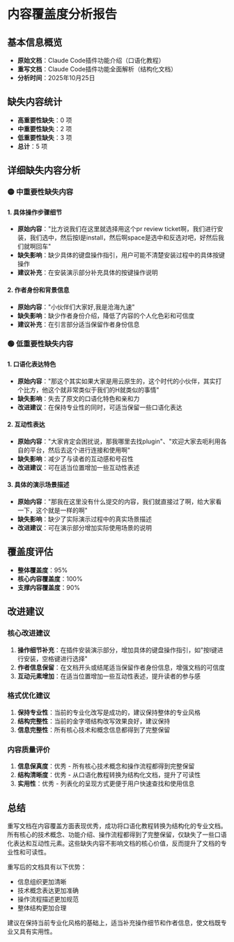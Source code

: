 # 内容覆盖度分析报告

## 基本信息概览
- **原始文档**：Claude Code插件功能介绍（口语化教程）
- **重写文档**：Claude Code插件功能全面解析（结构化文档）
- **分析时间**：2025年10月25日

## 缺失内容统计
- **高重要性缺失**：0 项
- **中重要性缺失**：2 项
- **低重要性缺失**：3 项
- **总计**：5 项

## 详细缺失内容分析

### 🟡 中重要性缺失内容

#### 1. 具体操作步骤细节
- **原始内容**："比方说我们在这里就选择用这个pr review ticket啊，我们进行安装，我们选中，然后按I是install，然后啊space是选中和反选对吧，好然后我们就啊回车"
- **缺失影响**：缺少具体的键盘操作指引，用户可能不清楚安装过程中的具体按键操作
- **建议补充**：在安装演示部分补充具体的按键操作说明

#### 2. 作者身份和背景信息
- **原始内容**："小伙伴们大家好,我是沧海九速"
- **缺失影响**：缺少作者身份介绍，降低了内容的个人化色彩和可信度
- **建议补充**：在引言部分适当保留作者身份信息

### 🟢 低重要性缺失内容

#### 1. 口语化表达特色
- **原始内容**："那这个其实如果大家是用云原生的，这个时代的小伙伴，其实打个比方，他这个就非常类似于我们的H就类似的事情"
- **缺失影响**：失去了原文的口语化特色和亲和力
- **改进建议**：在保持专业性的同时，可适当保留一些口语化表达

#### 2. 互动性表达
- **原始内容**："大家肯定会困扰说，那我哪里去找plugin"、"欢迎大家去呃利用各自的平台，然后去这个进行连接和使用啊"
- **缺失影响**：减少了与读者的互动感和号召性
- **改进建议**：可在适当位置增加一些互动性表述

#### 3. 具体的演示场景描述
- **原始内容**："那我在这里没有什么提交的内容，我们就直接过了啊，给大家看一下，这个就是一样的啊"
- **缺失影响**：缺少了实际演示过程中的真实场景描述
- **改进建议**：可在演示部分增加实际使用场景的说明

## 覆盖度评估
- **整体覆盖度**：95%
- **核心内容覆盖度**：100%
- **支撑内容覆盖度**：90%

## 改进建议

### 核心改进建议
1. **操作细节补充**：在插件安装演示部分，增加具体的键盘操作指引，如"按I键进行安装，空格键进行选择"
2. **作者信息保留**：在文档开头或结尾适当保留作者身份信息，增强文档的可信度
3. **互动元素增加**：在适当位置增加一些互动性表述，提升读者的参与感

### 格式优化建议
1. **保持专业性**：当前的专业化改写是成功的，建议保持整体的专业风格
2. **结构完整性**：当前的金字塔结构改写效果良好，建议保持
3. **信息完整性**：所有核心技术和概念信息都得到了完整保留

### 内容质量评价
1. **信息保真度**：优秀 - 所有核心技术概念和操作流程都得到完整保留
2. **结构清晰度**：优秀 - 从口语化教程转换为结构化文档，提升了可读性
3. **实用性**：优秀 - 列表化的呈现方式更便于用户快速查找和使用信息

## 总结

重写文档在内容覆盖方面表现优秀，成功将口语化教程转换为结构化的专业文档。所有核心的技术概念、功能介绍、操作流程都得到了完整保留，仅缺失了一些口语化表达和互动性元素。这些缺失内容不影响文档的核心价值，反而提升了文档的专业性和可读性。

重写后的文档具有以下优势：
- 信息组织更加清晰
- 技术概念表达更加准确
- 操作流程描述更加规范
- 整体结构更加合理

建议在保持当前专业化风格的基础上，适当补充操作细节和作者信息，使文档既专业又具有实用性。